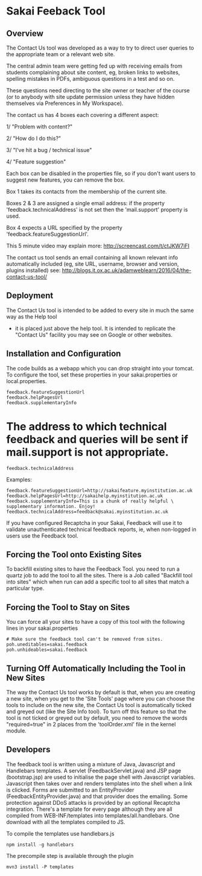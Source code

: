 Sakai Feeback Tool
==================

Overview
--------

The Contact Us tool was developed as a way to try to direct user queries to the appropriate team or a relevant web site.

The central admin team were getting fed up with receiving emails from students complaining about site content,
eg, broken links to websites, spelling mistakes in PDFs, ambiguous questions in a test and so on.

These questions need directing to the site owner or teacher of the course
(or to anybody with site update permission unless they have hidden themselves via Preferences in My Workspace).

The contact us has 4 boxes each covering a different aspect:

1/ "Problem with content?"

2/ "How do I do this?"

3/ "I've hit a bug / technical issue"

4/ "Feature suggestion"

Each box can be disabled in the properties file, so if you don't want users to suggest new features, you can remove the box.

Box 1 takes its contacts from the membership of the current site.

Boxes 2 & 3 are assigned a single email address: if the property 'feedback.technicalAddress' is not set then the 'mail.support' property is used.

Box 4 expects a URL specified by the property 'feedback.featureSuggestionUrl'.

This 5 minute video may explain more: http://screencast.com/t/ctJKW7iFI

The contact us tool sends an email containing all known relevant info automatically included
(eg, site URL, username, browser and version, plugins installed) see: http://blogs.it.ox.ac.uk/adamweblearn/2016/04/the-contact-us-tool/

Deployment
----------------

The Contact Us tool is intended to be added to every site in much the same way as the Help tool
- it is placed just above the help tool. It is intended to replicate the "Contact Us" facility you may see on Google or other websites.


Installation and Configuration
------------------------------

The code builds as a webapp which you can drop straight into your tomcat. To
configure the tool, set these properties in your sakai.properties or
local.properties.

    feedback.featureSuggestionUrl
    feedback.helpPagesUrl
    feedback.supplementaryInfo

# The address to which technical feedback and queries will be sent if mail.support is not appropriate.

    feedback.technicalAddress
	
Examples:

    feedback.featureSuggestionUrl=http://sakaifeature.myinstitution.ac.uk
    feedback.helpPagesUrl=http://sakaihelp.myinstitution.ac.uk
    feedback.supplementaryInfo=This is a chunk of really helpful \
    supplementary information. Enjoy!
    feedback.technicalAddress=feedback@sakai.myinstitution.ac.uk

If you have configured Recaptcha in your Sakai, Feedback will use it to
validate unauthenticated technical feedback reports, ie, when non-logged in users use the Feedback tool.


Forcing the Tool onto Existing Sites
---------------------------

To backfill existing sites to have the Feedback Tool. you need to run a quartz
job to add the tool to all the sites. There is a Job called "Backfill tool into sites"
which when run can add a specific tool to all sites that match a particular type.


Forcing the Tool to Stay on Sites
---------------------------

You can force all your sites to have a copy of this tool with the following lines
in your sakai.properties

    # Make sure the feedback tool can't be removed from sites.
    poh.uneditables=sakai.feedback
    poh.unhideables=sakai.feedback


Turning Off Automatically Including the Tool in New Sites
---------------------------------------------------------

The way the Contact Us tool works by default is that, when you are creating a new
 site, when you get to the 'Site Tools' page where you can choose the tools
 to include on the new site, the Contact Us tool is automatically ticked and greyed out
  (like the Site Info tool).  To turn off this feature so that the tool is not ticked
  or greyed out by default, you need to remove the words "required=true"
  in 2 places from the 'toolOrder.xml' file in the kernel module.


Developers
----------

The feedback tool is written using a mixture of Java, Javascript and Handlebars
templates. A servlet (FeedbackServlet.java) and JSP page (bootstrap.jsp) are
used to initialise the page shell with Javascript variables. Javascript then
takes over and renders templates into the shell when a link is clicked. Forms
are submitted to an EntityProvider (FeedbackEntityProvider.java) and that
provider does the emailing. Some protection against DDoS attacks is provided by
an optional Recaptcha integration. There's a template for every page although
they are all compiled from WEB-INF/templates into templates/all.handlebars. One
download with all the templates compiled to JS.

To compile the templates use handlebars.js

    npm install -g handlebars

The precompile step is available through the plugin

    mvn3 install -P templates

